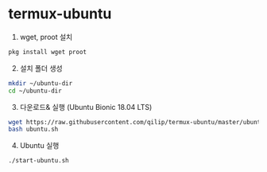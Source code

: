 # termux-ubuntu

1. wget, proot 설치
```bash
pkg install wget proot
```

2. 설치 폴더 생성
```bash
mkdir ~/ubuntu-dir
cd ~/ubuntu-dir
```

3. 다운로드& 실행 (Ubuntu Bionic 18.04 LTS)
```bash
wget https://raw.githubusercontent.com/qilip/termux-ubuntu/master/ubuntu.sh
bash ubuntu.sh
```

4. Ubuntu 실행
```bash
./start-ubuntu.sh
```

